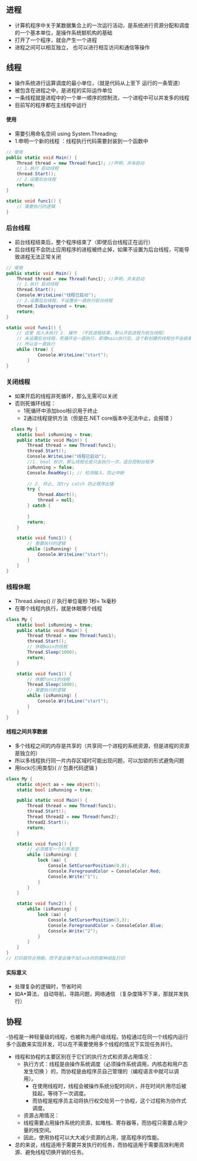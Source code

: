 ## 进程
- 计算机程序中关于某数据集合上的一次运行活动，是系统进行资源分配和调度的一个基本单位，是操作系统额机构的基础
- 打开了一个程序，就会产生一个进程
- 进程之间可以相互独立， 也可以进行相互访问和通信等操作



## 线程
- 操作系统进行运算调度的最小单位，（就是代码从上至下 运行的一条管道）
- 被包含在进程之中，是进程的实际运作单位
- 一条线程就是进程中的一个单一顺序的控制流，一个进程中可以并发多的线程
- 目前写的程序都在主线程中运行
#### 使用
- 需要引用命名空间 using System.Threading;
- 1.申明一个新的线程 ：线程执行代码需要封装到一个函数中
```csharp
// 使用
public static void Main() {
    Thread thread = new Thread(func1); //声明，并未启动
    // 1.执行 启动线程
    thread.Start(); 
    // 2.设置后台线程
    return;
}

static void func1() {
    // 需要执行的逻辑
}
```
### 后台线程
- 前台线程结束后，整个程序结束了（即使后台线程正在运行）
- 后台线程不会防止应用程序的进程被终止掉，如果不设置为后台线程，可能导致进程无法正常关闭
```csharp
// 使用
public static void Main() {
    Thread thread = new Thread(func1); //声明，并未启动
    // 1.执行 启动线程
    thread.Start(); 
    Console.WriteLine("线程已启动");
    // 2.设置后台线程，不设置会一直执行前台线程
    thread.IsBackground = true;
    return;
}

static void func1() {
    // 这里 加入未执行 2. 操作 （干扰进程结束，默认开启进程为前台线程）
    // 未设置后台线程，死循环会一直执行，即使main执行后，这个新创建的线程也不会结束 
    // 所以会一直执行
    while (true) {
            Console.WriteLine("start");
        }
}
```
### 关闭线程
- 如果开启的线程非死循环，那么无需可以关闭
- 否则死循环线程：
  - 1死循环中添加bool标识用于终止
  - 2通过线程提供方法（但是在.NET core版本中无法中止，会报错 ）
```csharp
  class My {
    static bool isRunning = true;
    public static void Main() {
        Thread thread = new Thread(func1);
        thread.Start();
        Console.WriteLine("线程已启动");
        //1. bool 标识，那么线程也是只会执行一次，适合控制台程序
        isRunning = false;
        Console.ReadKey(); // 检测输入，防止中断
        
        // 2. 终止, 加try catch 防止程序出错
        try {
            thread.Abort();
            thread = null;
        } catch {
            
        }
        return;
    }

    static void func1() {
        // 需要执行的逻辑
        while (isRunning) {
            Console.WriteLine("start");
        }
    }
}
```
### 线程休眠
- Thread.sleep() // 执行单位毫秒  1秒= 1k毫秒
- 在哪个线程内执行，就是休眠哪个线程
```csharp
class My {
    static bool isRunning = true;
    public static void Main() {
        Thread thread = new Thread(func1);
        thread.Start();
        // 休眠main的线程
        Thread.Sleep(1000);
        return;
    }

    static void func1() {
        // 休眠func1的线程
        Thread.Sleep(1000);
        // 需要执行的逻辑
        while (isRunning) {
            Console.WriteLine("start");
        }
    }
}
```
#### 线程之间共享数据
- 多个线程之间的内存是共享的（共享同一个进程的系统资源，但是进程的资源是独立的）
- 所以多线程执行同一片内存区域时可能出现问题，可以加锁的形式避免问题
- 用lock(引用类型){ // 包裹代码逻辑  } 
```csharp
class My {
    static object aa = new object();
    static bool isRunning = true;

    public static void Main() {
        Thread thread = new Thread(func1);
        thread.Start();
        Thread thread2 = new Thread(func2);
        thread2.Start();
        return;
    }

    static void func1() {
        // 必须填写一个引用类型
        while (isRunning) {
            lock (aa) {
                Console.SetCursorPosition(0,0);
                Console.ForegroundColor = ConsoleColor.Red;
                Console.Write("1");
            }
        }
    }

    static void func2() {
        while (isRunning) {
            lock (aa) {
                Console.SetCursorPosition(3,3);
                Console.ForegroundColor = ConsoleColor.Blue;
                Console.Write("2");
            }
        }
    }
}
// 打印就符合预期，而不是会像不加lock时的那种胡乱打印
```
#### 实际意义
- 处理复杂的逻辑时，节省时间
- 如A*算法， 自动导航，寻路问题，网络通信 （复杂度降不下来，那就并发执行）

## 协程  
-协程是一种轻量级的线程，也被称为用户级线程。协程通过在同一个线程内运行多个函数来实现并发，可以在不需要使用多个线程的情况下实现任务并行。
- 线程和协程的主要区别在于它们的执行方式和资源占用情况：
  - 执行方式：线程是由操作系统调度（必须操作系统调用，内核态和用户态发生切换 ）的，而协程是由程序员自己管理的（编程语言中就可以调用）。
    - 在使用线程时，线程会被操作系统分配时间片，并在时间片用尽后被挂起，等待下一次调度。
    - 而协程是程序员主动将执行权交给另一个协程，这个过程称为协作式调度。
  - 资源占用情况：
  - 线程需要占用操作系统的资源，如堆栈、寄存器等，而协程只需要占用少量的栈空间。
  - 因此，使用协程可以大大减少资源的占用，提高程序的性能。
- 总的来说，线程适用于需要并发执行的任务，而协程适用于需要高效利用资源、避免线程切换开销的任务。